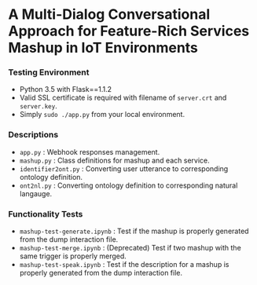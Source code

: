# A Multi-Dialog Conversational Approach for Feature-Rich Services Mashup in IoT Environments

### Testing Environment
- Python 3.5 with Flask==1.1.2
- Valid SSL certificate is required with filename of `server.crt` and `server.key`.
- Simply `sudo ./app.py` from your local environment.

### Descriptions
- `app.py` : Webhook responses management.
- `mashup.py` : Class definitions for mashup and each service.
- `identifier2ont.py` : Converting user utterance to corresponding ontology definition.
- `ont2nl.py` : Converting ontology definition to corresponding natural langauge.

### Functionality Tests
- `mashup-test-generate.ipynb` : Test if the mashup is properly generated from the dump interaction file.
- `mashup-test-merge.ipynb` : (Deprecated) Test if two mashup with the same trigger is properly merged.
- `mashup-test-speak.ipynb` : Test if the description for a mashup is properly generated from the dump interaction file.
